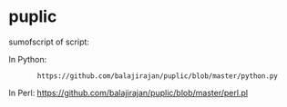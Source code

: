 puplic
======

sumofscript of script:


In Python:

           https://github.com/balajirajan/puplic/blob/master/python.py


In Perl:
           https://github.com/balajirajan/puplic/blob/master/perl.pl
